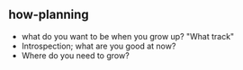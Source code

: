 ##  how-planning

- what do you want to be when you grow up? "What track"
- Introspection; what are you good at now?
- Where do you need to grow?
